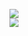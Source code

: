 [![](https://img.shields.io/badge/Made%20With-Github%20Spray-lightgrey.svg?style=for-the-badge&logo=github)](https://github.com/Annihil/github-spray#19567)  
[![](https://i.imgur.com/2DrTn0Z.gif)](https://github.com/Annihil/github-spray)